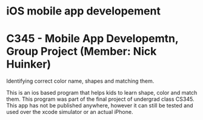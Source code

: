 # iOS mobile app developement

C345 - Mobile App Developemtn, Group Project (Member: Nick Huinker)
===================================================================

Identifying correct color name, shapes and matching them.

This is an ios based program that helps kids to learn shape, color and match them. This program was part of the final project of undergrad class CS345. This app has not be published anywhere, however it can still be tested and used over the xcode simulator or an actual iPhone.
